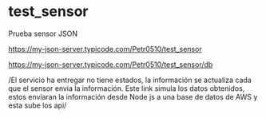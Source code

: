 # test_sensor
Prueba sensor JSON

https://my-json-server.typicode.com/Petr0510/test_sensor

https://my-json-server.typicode.com/Petr0510/test_sensor/db

/El servicio ha entregar no tiene estados, la información se actualiza cada que el sensor envia la información. Este link simula los datos obtenidos, estos envíaran la información desde Node js a una base de datos de AWS y esta sube los api/
